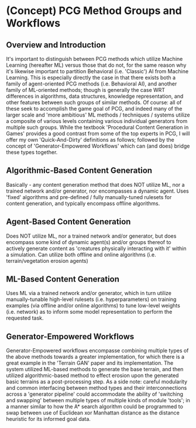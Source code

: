 # (Concept) PCG Method Groups and Workflows

## Overview and Introduction

It's important to distinguish between PCG methods which utilize Machine Learning (hereafter ML) versus those that do not, for the same reason why it's likewise important to partition Behavioral (i.e. 'Classic') AI from Machine Learning. This is especially directly the case in that there exists both a family of agent-oriented PCG methods (i.e. Behavioral AI), and another family of ML-oriented methods; though is generally the case WRT differences in algorithms, data structures, knowledge representation, and other features between such groups of similar methods. Of course: all of these seek to accomplish the game goal of PCG, and indeed many of the larger scale and 'more ambitious' ML methods / techniques / systems utilize a composite of various levels containing various individual generators from multiple such groups. While the textbook 'Procedural Content Generation in Games' provides a good contrast from some of the top experts in PCG, I will offer my own 'Quick-And-Dirty' definitions as follows; followed by the concept of 'Generator-Empowered Workflows' which can (and does) bridge these types together.

## Algorithmic-Based Content Generation

Basically - any content generation method that does NOT utilize ML, nor a trained network and/or generator, nor encompasses a dynamic agent. Uses 'fixed' algorithms and pre-defined / fully manually-tuned rulesets for content generation, and typically encompass offline algorithms.

## Agent-Based Content Generation

Does NOT utilize ML, nor a trained network and/or generator, but does encompass some kind of dynamic agent(s) and/or groups thereof to actively generate content as 'creatures physically interacting with it' within a simulation. Can utilize both offline and online algorithms (i.e. terrain/vegetation erosion agents)

## ML-Based Content Generation

Uses ML via a trained network and/or generator, which in turn utilize manually-tunable high-level rulesets (i.e. hyperparameters) on training examples (via offline and/or online algorithms) to tune low-level weights (i.e. network) as to inform some model representation to perform the requested task.

## Generator-Empowered Workflows

Generator-Empowered workflows encompasse combining multiple types of the above methods towards a greater implementation, for which there is a great example in the 'Terrain GAN' paper and its implementation. The system utilized ML-based methods to generate the base terrain, and then utilized algorithmic-based method to effect erosion upon the generated basic terrains as a post-processing step. As a side note: careful modularity and common interfacing between method types and their interconnections across a 'generator pipeline' could accommodate the ability of 'switching and swapping' between multiple types of multiple kinds of module 'tools'; in a manner similar to how the A* search algorithm could be programmed to swap between use of Euclidean xor Manhattan distance as the distance heuristic for its informed goal data.
